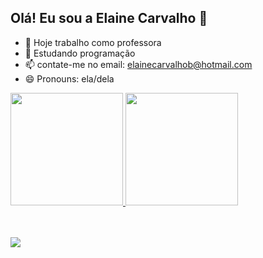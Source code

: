 ## Olá! Eu sou a Elaine Carvalho 👋

- 🔭 Hoje trabalho como professora
- 🌱 Estudando programação
- 📫 contate-me no email: elainecarvalhob@hotmail.com
- 😄 Pronouns: ela/dela

<div>
  <a href="https://github.com/Elaine-Carvalho">
  <img height="180em" src="https://github-readme-stats.vercel.app/api?username=Elaine-Carvalho&show_icons=true&theme=tokyonight&include_all_commits=true&count_private=true"/>
<img height="180em" src="https://github-readme-stats.vercel.app/api/top-langs/?username=Elaine-Carvalho&layout=compact&langs_count=6&theme=tokyonight"/>
</div>

  
  <div style="display: inline_block"><br>
</div>
 
 <br>
 
 
<div>
 
  <a href="https://instagram.com/elaine._carvalho_" target="_blank"><img src="https://img.shields.io/badge/-Instagram-%23E4405F?style=for-the- badge&logo=instagram&logoColor=white" target="_blank"></a>
 
  
 
 
  

</div>
